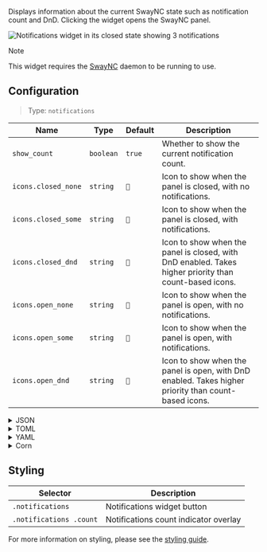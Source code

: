 Displays information about the current SwayNC state such as notification count and DnD.
Clicking the widget opens the SwayNC panel.

![Notifications widget in its closed state showing 3 notifications](https://f.jstanger.dev/github/ironbar/notifications.png)

> [!NOTE]
> This widget requires the [SwayNC](https://github.com/ErikReider/SwayNotificationCenter) 
> daemon to be running to use.

## Configuration

> Type: `notifications`

| Name                | Type      | Default | Description                                                                                            |
|---------------------|-----------|---------|--------------------------------------------------------------------------------------------------------|
| `show_count`        | `boolean` | `true`  | Whether to show the current notification count.                                                        |
| `icons.closed_none` | `string`  | `󰍥`    | Icon to show when the panel is closed, with no notifications.                                          |
| `icons.closed_some` | `string`  | `󱥂`    | Icon to show when the panel is closed, with notifications.                                             |
| `icons.closed_dnd`  | `string`  | `󱅯`    | Icon to show when the panel is closed, with DnD enabled. Takes higher priority than count-based icons. |
| `icons.open_none`   | `string`  | `󰍡`    | Icon to show when the panel is open, with no notifications.                                            |
| `icons.open_some`   | `string`  | `󱥁`    | Icon to show when the panel is open, with notifications.                                               |
| `icons.open_dnd`    | `string`  | `󱅮`    | Icon to show when the panel is open, with DnD enabled. Takes higher priority than count-based icons.   |


<details>
<summary>JSON</summary>

```json
{
  "end": [
    {
      "type": "notifications",
      "show_count": true,
      "icons": {
        "closed_none": "󰍥",
        "closed_some": "󱥂",
        "closed_dnd": "󱅯",
        "open_none": "󰍡",
        "open_some": "󱥁",
        "open_dnd": "󱅮"
      }
    }
  ]
}
```

</details>

<details>
<summary>TOML</summary>

```toml
[[end]]
type = "notifications"
show_count = true

[[end.icons]]
closed_none = "󰍥"
closed_some = "󱥂"
closed_dnd = "󱅯"
open_none = "󰍡"
open_some = "󱥁"
open_dnd = "󱅮"
```

</details>

<details>
<summary>YAML</summary>

```yaml
end:
  - type: notifications
    show_count: true
    icons:
      closed_none: 󰍥
      closed_some: 󱥂
      closed_dnd: 󱅯
      open_none: 󰍡
      open_some: 󱥁
      open_dnd: 󱅮
```

</details>

<details>
<summary>Corn</summary>

```corn
{
  end = [
    {
      type = "notifications"
      show_count = true

      icons.closed_none = "󰍥"
      icons.closed_some = "󱥂"
      icons.closed_dnd = "󱅯"
      icons.open_none = "󰍡"
      icons.open_some = "󱥁"
      icons.open_dnd = "󱅮"
    }
  ]
}
```

</details>

## Styling

| Selector                | Description                           |
|-------------------------|---------------------------------------|
| `.notifications`        | Notifications widget button           |
| `.notifications .count` | Notifications count indicator overlay |

For more information on styling, please see the [styling guide](styling-guide).